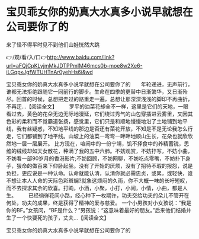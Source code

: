 # 宝贝乖女你的奶真大水真多小说早就想在公司要你了的
来了怪不得平时见不到他们山娃恍然大跳

👉/观/看/入/口👉http://www.baidu.com/link?url=aFQjCpKLyjmMkJDTPPmIM46mcs0b-moe8w2Xe6-iLGqpxJgfWTUHTnAr0yehHs6i&wd

宝贝乖女你的奶真大水真多小说早就想在公司要你了的　　年轮递进，无声前行，谁都无法拒绝跟随它一同前行的脚步。生命在四季的更替中日渐繁华，又日渐殆尽。回首的时候，总想把走过的路重走一遍，总想让那深深浅浅的脚印不再曲折，不再迂...【阅读全文】
　　罗平的油菜花却全不一样，这里是它们的天地，一眼看过去，黄色的花朵无边无际地漫延，它们绕过秀气的山包穿插进云雾里，又因其色彩的柔和而不觉霸道张扬，感觉里，它们只是和顺地慢慢地沿了土地铺到地平线，我有丝疑惑，不知地平线的那边是否还有菜花开放，不知是不是无论我怎么行走，它们都铺到了地平线。山坡上的油菜一弯弯一畔畔地顺山生长，花朵也就欣欣然地一层一层展开。
比方现在，喧闹中的一份宁靖，饥不择食中的养精蓄锐，思维的绒线却如天女散花，种满了我的五中六肺。不妨观赏，不妨抒写，不妨小曲，不妨看一部90岁月的香港影片;不妨回顾，不妨网聊，不妨吃点零嘴，不妨扑下身子，狠命的做百来下仰卧起坐。没有了开始的厌烦，没有了招待不瑕的报怨，说是负担，更应说是一种认命。认命就能认清，认清你就必需忠贞，或累，或轻快，谁不想让本人人命的天际色彩斑斓?就象这烦闷的久雨，你不大概一味的长吁短叹，而不去探求其余的欣喜。打盹，小酒，小聚，小打，小闹，小情，小曲，都是人生。
　　已经徜徉花间小路，经心种下一枚期许，功夫交给功夫的朵儿不管开在何处，功夫的成果，终是获得了精神的爱与慈爱。
一个小男孩对小女孩说：“我是你的BF。”女孩问，“BF是什么？”男孩说：“这意味着最好的朋友。”后来他们结婚并生了一个快要死的孩子，丈夫...【阅读全文】

宝贝乖女你的奶真大水真多小说早就想在公司要你了的
